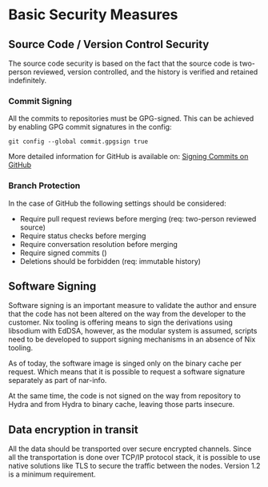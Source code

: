 # Basic Security Measures

## Source Code / Version Control Security

The source code security is based on the fact that the source code is two-person reviewed, version controlled, and the history is verified and retained indefinitely.

### Commit Signing
All the commits to repositories must be GPG-signed. This can be achieved by enabling GPG commit signatures in the config:

`git config --global commit.gpgsign true`

More detailed information for GitHub is available on: [Signing Commits on GitHub](https://docs.github.com/en/authentication/managing-commit-signature-verification/signing-commits "Signing Commits on GitHub") 

### Branch Protection
In the case of GitHub the following settings should be considered:

  + Require pull request reviews before merging (req: two-person reviewed source)
  + Require status checks before merging
  + Require conversation resolution before merging
  + Require signed commits ()
  + Deletions should be forbidden (req: immutable history)

## Software Signing

Software signing is an important measure to validate the author and ensure that the code has not been altered on the way from the developer to the customer. Nix tooling is offering means to sign the derivations using libsodium with EdDSA, however, as the modular system is assumed, scripts need to be developed to support signing mechanisms in an absence of Nix tooling.

As of today, the software image is singed only on the binary cache per request. Which means that it is possible to request a software signature separately as part of nar-info. 



At the same time, the code is not signed on the way from repository to Hydra and from Hydra to binary cache, leaving those parts insecure.

## Data encryption in transit

All the data should be transported over secure encrypted channels. Since all the transportation is done over TCP/IP protocol stack, it is possible to use native solutions like TLS to secure the traffic between the nodes. Version 1.2 is a minimum requirement.
